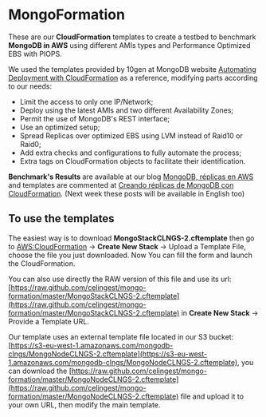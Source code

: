 MongoFormation
==============

These are our **CloudFormation** templates to create a testbed to benchmark **MongoDB in AWS** using different AMIs types and Performance Optimized EBS with PIOPS.

We used the templates provided by 10gen at MongoDB website [Automating Deployment with CloudFormation](http://www.mongodb.org/display/DOCS/Automating+Deployment+with+CloudFormation) as a reference, modifying parts according to our needs:

* Limit the access to only one IP/Network;
* Deploy using the latest AMIs and two different Availability Zones;
* Permit the use of MongoDB's REST interface;
* Use an optimized setup;
* Spread Replicas over optimized EBS using LVM instead of Raid10 or Raid0;
* Add extra checks and configurations to fully automate the process;
* Extra tags on CloudFormation objects to facilitate their identification.

**Benchmark's Results** are available at our blog [MongoDB, réplicas en AWS](http://blog.celingest.com/2013/01/15/mongodb-replicas-en-aws/) and templates are commented at [Creando réplicas de MongoDB con CloudFormation](http://blog.celingest.com/2013/01/25/mongodb-replicas-cloudformation/). (Next week these posts will be available in English too)

To use the templates
--------------------

The easiest way is to download **MongoStackCLNGS-2.cftemplate** then go to [AWS:CloudFormation](https://console.aws.amazon.com/cloudformation/home) -> **Create New Stack** -> Upload a Template File, choose the file you just downloaded. Now You can fill the form and launch the CloudFormation.

You can also use directly the RAW version of this file and use its url: [https://raw.github.com/celingest/mongo-formation/master/MongoStackCLNGS-2.cftemplate](https://raw.github.com/celingest/mongo-formation/master/MongoStackCLNGS-2.cftemplate) in **Create New Stack** -> Provide a Template URL.

Our template uses an external template file located in our S3 bucket: [https://s3-eu-west-1.amazonaws.com/mongodb-clngs/MongoNodeCLNGS-2.cftemplate](https://s3-eu-west-1.amazonaws.com/mongodb-clngs/MongoNodeCLNGS-2.cftemplate), you can download the [https://raw.github.com/celingest/mongo-formation/master/MongoNodeCLNGS-2.cftemplate](https://raw.github.com/celingest/mongo-formation/master/MongoNodeCLNGS-2.cftemplate) file and upload it to your own URL, then modify the main template.




